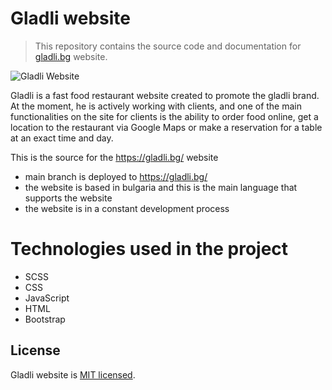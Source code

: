 # Gladli website 

> This repository contains the source code and documentation for [gladli.bg](https://gladli.bg/) website.

![Gladli Website](https://user-images.githubusercontent.com/68993494/197030558-db9b684f-19cd-4c53-bf64-2ed0f59e33da.jpg)

Gladli is a fast food restaurant website created to promote the gladli brand. At the moment, he is actively working with clients, and one of the main functionalities on the site for clients is the ability to order food online, get a location to the restaurant via Google Maps or make a reservation for a table at an exact time and day.

This is the source for the https://gladli.bg/ website

- main branch is deployed to https://gladli.bg/
- the website is based in bulgaria and this is the main language that supports the website
- the website is in a constant development process 

# Technologies used in the project

- SCSS
- CSS
- JavaScript
- HTML
- Bootstrap

## License

Gladli website is [MIT licensed](http://opensource.org/licenses/MIT).
